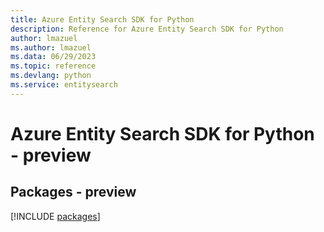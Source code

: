 ```yaml
---
title: Azure Entity Search SDK for Python
description: Reference for Azure Entity Search SDK for Python
author: lmazuel
ms.author: lmazuel
ms.data: 06/29/2023
ms.topic: reference
ms.devlang: python
ms.service: entitysearch
---
```

# Azure Entity Search SDK for Python - preview
## Packages - preview
[!INCLUDE [packages](entity-search-index.md)]